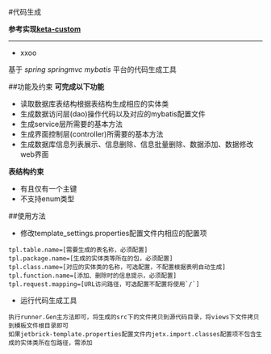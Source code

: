 #代码生成

**参考实现[keta-custom](mailto:ketayao@gmail.com)**

-----

-	xxoo

基于 *spring springmvc mybatis* 平台的代码生成工具

##功能及约束
**可完成以下功能**

* 读取数据库表结构根据表结构生成相应的实体类
* 生成数据访问层(dao)操作代码以及对应的mybatis配置文件
* 生成service层所需要的基本方法
* 生成界面控制层(controller)所需要的基本方法
* 生成数据库信息列表展示、信息删除、信息批量删除、数据添加、数据修改web界面

**表结构约束**

* 有且仅有一个主键
* 不支持enum类型

##使用方法
* 修改template_settings.properties配置文件内相应的配置项

```
tpl.table.name=[需要生成的表名称，必须配置]
tpl.package.name=[生成的实体类等所在的包，必须配置]
tpl.class.name=[对应的实体类的名称，可选配置，不配置根据表明自动生成]
tpl.function.name=[添加、删除时的信息提示，必须配置]
tpl.request.mapping=[URL访问路径，可选配置不配置将使用`/`]
```
* 运行代码生成工具

```
执行runner.Gen主方法即可，将生成的src下的文件拷贝到源代码目录，将views下文件拷贝到模板文件根目录即可
如果jetbrick-template.properties配置文件内jetx.import.classes配置项不包含生成的实体类所在包路径，需添加
```
